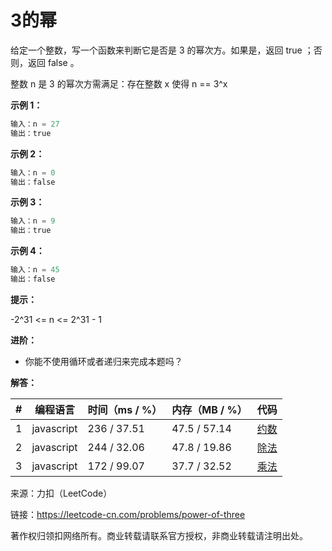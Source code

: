 # 3的幂

给定一个整数，写一个函数来判断它是否是 3 的幂次方。如果是，返回 true ；否则，返回 false 。

整数 n 是 3 的幂次方需满足：存在整数 x 使得 n == 3^x

**示例 1：**

``` javascript
输入：n = 27
输出：true
```

**示例 2：**

``` javascript
输入：n = 0
输出：false
```

**示例 3：**

``` javascript
输入：n = 9
输出：true
```

**示例 4：**

``` javascript
输入：n = 45
输出：false
```

**提示：**

-2^31 <= n <= 2^31 - 1

**进阶：**

- 你能不使用循环或者递归来完成本题吗？

**解答：**

**#**|**编程语言**|**时间（ms / %）**|**内存（MB / %）**|**代码**
--|--|--|--|--
1|javascript|236 / 37.51|47.5 / 57.14|[约数](./javascript/ac_v1.js)
2|javascript|244 / 32.06|47.8 / 19.86|[除法](./javascript/ac_v2.js)
3|javascript|172 / 99.07|37.7 / 32.52|[乘法](./javascript/ac_v3.js)

来源：力扣（LeetCode）

链接：https://leetcode-cn.com/problems/power-of-three

著作权归领扣网络所有。商业转载请联系官方授权，非商业转载请注明出处。

